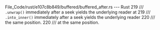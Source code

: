 File_Code/rust/e107c8b849/buffered/buffered_after.rs --- Rust
219     /// `.unwrap()` immediately after a seek yields the underlying reader at                                                                             219     /// `.into_inner()` immediately after a seek yields the underlying reader
220     /// the same position.                                                                                                                               220     /// at the same position.

